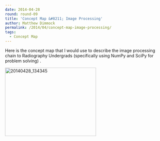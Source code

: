```yaml
---
date: 2014-04-28
round: round-09
title: 'Concept Map &#8211; Image Processing'
author: Matthew Dimmock
permalink: /2014/04/concept-map-image-processing/
tags:
  - Concept Map
---
```

Here is the concept map that I would use to describe the image processing chain to Radiography Undergrads (specifically using NumPy and SciPy for problem solving) .

[<img class="alignnone size-medium wp-image-6806" alt="20140428_134345" src="http://teaching.software-carpentry.org/wp-content/uploads/2014/04/20140428_134345-300x225.jpg" width="300" height="225" />][1]

&nbsp;

 [1]: http://teaching.software-carpentry.org/wp-content/uploads/2014/04/20140428_134345.jpg
